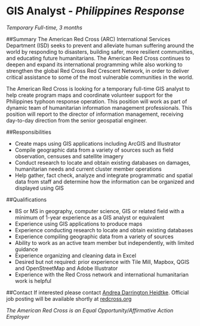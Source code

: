 GIS Analyst - *Philippines Response*
========
*Temporary Full-time, 3 months*

##Summary
The American Red Cross (ARC) International Services Department (ISD) seeks to prevent and alleviate human suffering around the world by responding to disasters, building safer, more resilient communities, and educating future humanitarians. The American Red Cross continues to deepen and expand its international programming while also working to strengthen the global Red Cross Red Crescent Network, in order to deliver critical assistance to some of the most vulnerable communities in the world. 

The American Red Cross is looking for a temporary full-time GIS analyst to help create program maps and coordinate volunteer support for the Philippines typhoon response operation.  This position will work as part of dynamic team of humanitarian information management professionals.  This position will report to the director of information management, receiving day-to-day direction from the senior geospatial engineer.

##Responsibilities
- Create maps using GIS applications including ArcGIS and Illustrator 
- Compile geographic data from a variety of sources such as field observation, censuses and satellite imagery
- Conduct research to locate and obtain existing databases on damages, humanitarian needs and current cluster member operations
- Help gather, fact check, analyze and integrate programmatic and spatial data from staff and determine how the information can be organized and displayed using GIS

##Qualifications
- BS or MS in geography, computer science, GIS or related field with a minimum of 1-year experience as a GIS analyst or equivalent
- Experience using GIS applications to produce maps
- Experience conducting research to locate and obtain existing databases
- Experience compiling geographic data from a variety of sources
- Ability to work as an active team member but independently, with limited guidance
- Experience organizing and cleaning data in Excel
- Desired but not required:  prior experience with Tile Mill, Mapbox, QGIS and OpenStreetMap and Adobe Illustrator
- Experience with the Red Cross network and international humanitarian work is helpful

##Contact
If interested please contact [Andrea Darrington Heidtke](mailto://andrea.darringtonheidtke@redcross.org). Official job posting will be available shortly at [redcross.org](http://www.redcross.org/about-us/careers)

*The American Red Cross is an Equal Opportunity/Affirmative Action Employer*
